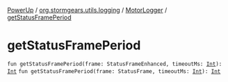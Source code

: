 [PowerUp](../../index.md) / [org.stormgears.utils.logging](../index.md) / [MotorLogger](index.md) / [getStatusFramePeriod](./get-status-frame-period.md)

# getStatusFramePeriod

`fun getStatusFramePeriod(frame: StatusFrameEnhanced, timeoutMs: `[`Int`](https://kotlinlang.org/api/latest/jvm/stdlib/kotlin/-int/index.html)`): `[`Int`](https://kotlinlang.org/api/latest/jvm/stdlib/kotlin/-int/index.html)
`fun getStatusFramePeriod(frame: StatusFrame, timeoutMs: `[`Int`](https://kotlinlang.org/api/latest/jvm/stdlib/kotlin/-int/index.html)`): `[`Int`](https://kotlinlang.org/api/latest/jvm/stdlib/kotlin/-int/index.html)